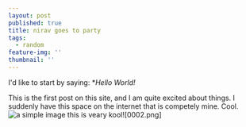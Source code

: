 ```yaml
---
layout: post
published: true
title: nirav goes to party
tags:
  - random
feature-img: ''
thumbnail: ''
---
```

I'd like to start by saying: **Hello World!*

This is the first post on this site, and I am quite excited about things. I suddenly have this space on the internet that is competely mine. Cool.
![a simple image]({{site.baseurl}}/assets/img/images/0002.png)
this is veary kool![0002.png]
